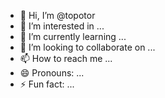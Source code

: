 - 👋 Hi, I’m @topotor
- 👀 I’m interested in ...
- 🌱 I’m currently learning ...
- 💞️ I’m looking to collaborate on ...
- 📫 How to reach me ...
- 😄 Pronouns: ...
- ⚡ Fun fact: ...

<!---
topotor/topotor is a ✨ special ✨ repository because its `README.md` (this file) appears on your GitHub profile.
You can click the Preview link to take a look at your changes.
--->
